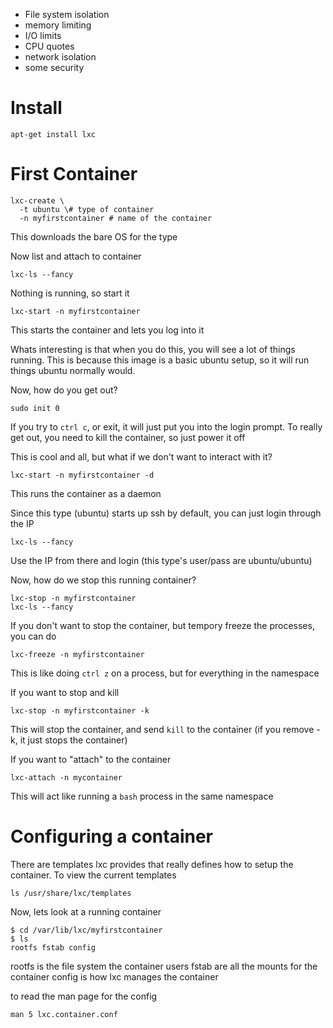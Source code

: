 * File system isolation
* memory limiting
* I/O limits
* CPU quotes
* network isolation
* some security

# Install

```
apt-get install lxc
```

# First Container

```
lxc-create \
  -t ubuntu \# type of container
  -n myfirstcontainer # name of the container
```

This downloads the bare OS for the type

Now list and attach to container

```
lxc-ls --fancy
```

Nothing is running, so start it

```
lxc-start -n myfirstcontainer
```

This starts the container and lets you log into it

Whats interesting is that when you do this, you will see a lot of things running. This is because this image
is a basic ubuntu setup, so it will run things ubuntu normally would.

Now, how do you get out?

```
sudo init 0
```

If you try to `ctrl c`, or exit, it will just put you into the login prompt.  To really get out, you need to kill the container, so just power it off


This is cool and all, but what if we don't want to interact with it?

```
lxc-start -n myfirstcontainer -d
```

This runs the container as a daemon

Since this type (ubuntu) starts up ssh by default, you can just login through the IP


```
lxc-ls --fancy
```

Use the IP from there and login (this type's user/pass are ubuntu/ubuntu)

Now, how do we stop this running container?

```
lxc-stop -n myfirstcontainer
lxc-ls --fancy
```

If you don't want to stop the container, but tempory freeze the processes, you can do

```
lxc-freeze -n myfirstcontainer
```

This is like doing `ctrl z` on a process, but for everything in the namespace

If you want to stop and kill

```
lxc-stop -n myfirstcontainer -k
```

This will stop the container, and send `kill` to the container (if you remove -k, it just stops the container)

If you want to "attach" to the container

```
lxc-attach -n mycontainer
```

This will act like running a `bash` process in the same namespace

# Configuring a container

There are templates lxc provides that really defines how to setup the container.  To view the current templates

```
ls /usr/share/lxc/templates
```

Now, lets look at a running container

```
$ cd /var/lib/lxc/myfirstcontainer
$ ls
rootfs fstab config
```

rootfs is the file system the container users
fstab are all the mounts for the container
config is how lxc manages the container

to read the man page for the config

```
man 5 lxc.container.conf
```
